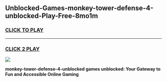 
## Unblocked-Games-monkey-tower-defense-4-unblocked-Play-Free-8mo1m
<h3>
<a href="https://premium76.site?title=monkey-tower-defense-4-unblocked&ref=23A">CLICK TO PLAY</a></h3>
<hr>

<h3>
<a href="https://premium76.site?title=monkey-tower-defense-4-unblocked&ref=23A">CLICK 2 PLAY</a>
  
</h3>

<a href="https://premium76.site?title=monkey-tower-defense-4-unblocked&ref=23A"><img src="https://clearcache.store/games.png"></a>


**monkey-tower-defense-4-unblocked games unblocked: Your Gateway to Fun and Accessible Online Gaming**
